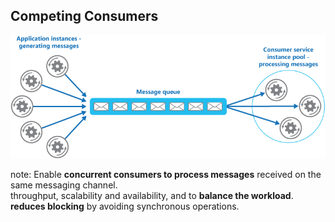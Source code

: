 ##  Competing Consumers

![Competing Consumers](../resources/images/competing-consumers.png)

note:
Enable __concurrent consumers to process messages__ received on the same messaging channel.  
throughput, scalability and availability, and to __balance the workload__.  
__reduces blocking__ by avoiding synchronous operations.